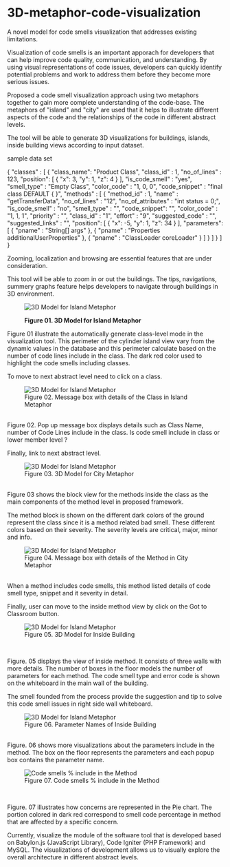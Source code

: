 # 3D-metaphor-code-visualization
A novel model for code smells visualization that addresses existing limitations.

Visualization of code smells is an important apporach for developers that can help improve code quality, communication, and understanding. 
By using visual representations of code issues, developers can quickly identify potential problems and work to address them before they become more serious issues.

Proposed a code smell visualization approach using two metaphors together to gain more complete understanding of the code-base. 
The metaphors of "island" and "city" are used that it helps to illustrate different aspects of the code and the relationships of the code in different abstract levels. 

The tool will be able to generate 3D visualizations for buildings, islands, inside building views according to input dataset. 

sample data set

{
  "classes" : [
    {
      "class_name": "Product Class",
      "class_id" : 1,
      "no_of_lines" : 123,
      "position": [
        {
        "x": 3,
        "y": 1,
        "z": 4
        }
      ],
    "is_code_smell" : "yes",
    "smell_type" : "Empty Class",
    "color_code" : "1, 0, 0",
    "code_snippet" : "final class DEFAULT { }",
    "methods" : [
          {
          "method_id" : 1,
          "name" : "getTransferData",
          "no_of_lines" : "12",
          "no_of_attributes" : "int status = 0;",
          "is_code_smell" : "no",
          "smell_type" : "",
          "code_snippet": "",
          "color_code" : "1, 1, 1",
          "priority" : "",
          "class_id" : "1",
          "effort" : "9",
          "suggested_code" : "",
          "suggested_links" : "",
          "position": [
            {
            "x": -5,
            "y": 1,
            "z": 34
            }
          ],
          "parameters": [
            {
            "pname" : "String[] args"
            },
            {
            "pname" : "Properties additionalUserProperties"
            },
            {
            "pname" : "ClassLoader coreLoader"
            }
          ]
        }
    ]
  }
 ]
}

Zooming, localization and browsing are essential features that are under consideration.

This tool will be able to zoom in or out the buildings. The tips, navigations, summery graphs feature helps developers to navigate through buildings in 3D environment. 

<figure>
<img src="https://user-images.githubusercontent.com/8435152/236656083-df177f8d-ab63-4739-99ce-4c5b7251d193.png" title="3D Model for Island Metaphor" ><figcaption><p><b>Figure 01. 3D Model for Island Metaphor</b></p></figcaption>
</figure>

Figure 01 illustrate the automatically generate class-level mode in the visualization tool. This perimeter of the cylinder island view vary from the dynamic values in the database and this perimeter calculate based on the number of code lines include in the class. The dark red color used to highlight the code smells including classes. 

To move to next abstract level need to click on a class. 

<figure>
<img src="https://user-images.githubusercontent.com/8435152/236658135-27112591-f796-4eff-8dd9-3041f84c7714.png" title="3D Model for Island Metaphor" ><figcaption>Figure 02. Message box with details of the Class in Island Metaphor</figcaption>
</figure>
<br />
Figure 02. Pop up message box displays details such as Class Name, number of Code Lines include in the class.
Is code smell include in class or lower member level ? 

Finally, link to next abstract level.

<figure>
<img src="https://user-images.githubusercontent.com/8435152/236658156-e1a64447-28d3-49f8-b604-cc98555c4e10.png" title="3D Model for Island Metaphor" ><figcaption>Figure 03. 3D Model for City Metaphor</figcaption>
</figure>
<br />
Figure 03 shows the block view for the methods inside the class as the main components of the method level in proposed framework.  

The method block is shown on the different dark colors of the ground represent the class since it is a method related bad smell. These different colors based on their severity. The severity levels are critical, major, minor and info.


<figure>
<img src="https://user-images.githubusercontent.com/8435152/236658165-819646e0-91ed-42dd-a5b3-aca5eb400916.png" title="3D Model for Island Metaphor" ><figcaption>Figure 04. Message box with details of the Method in City Metaphor</figcaption>
</figure>
<br />
When a method includes code smells, this method listed details of code smell type, snippet and it severity in detail. 

Finally, user can move to the inside method view by click on the Got to Classroom button.

<figure>
<img src="https://user-images.githubusercontent.com/8435152/236658181-4c72ae23-5bee-4b3a-a3ff-a7761cf984b5.png" title="3D Model for Island Metaphor" ><figcaption>Figure 05. 3D Model for Inside Building</figcaption>
</figure>
<br />

Figure. 05 displays the view of inside method. It consists of three walls with more details. The number of boxes in the floor models the number of parameters for each method. The code smell type and error code is shown on the whiteboard in the main wall of the building. 

The smell founded from the process provide the suggestion and tip to solve this code smell issues in right side wall whiteboard.

<figure>
<img src="https://user-images.githubusercontent.com/8435152/236658186-ad0660e3-3af8-4721-900a-ca66594d63a4.png" title="3D Model for Island Metaphor" ><figcaption>Figure 06. Parameter Names of Inside Building</figcaption>
</figure>
<br />
Figure. 06 shows more visualizations about the parameters include in the method. The box on the floor represents the parameters and each popup box contains the parameter name.

<figure>
<img src="https://user-images.githubusercontent.com/8435152/236658191-bec63212-9f98-4672-b7eb-5feb4d99ff0a.png" title="Code smells % include in the Method" ><figcaption>Figure 07. Code smells % include in the Method</figcaption>
</figure>
<br />

Figure. 07 illustrates how concerns are represented in the Pie chart. The portion colored in dark red correspond to smell code percentage in method that are affected by a specific concern.

Currently, visualize the module of the software tool that is developed based on Babylon.js (JavaScript Library), Code Igniter (PHP Framework) and MySQL. The visualizations of development allows us to visually explore the overall architecture in different abstract levels.




